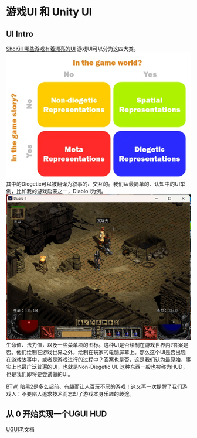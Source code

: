 # 游戏UI 和 Unity UI
## UI Intro
[ShoKill 哪些游戏有着漂亮的UI](https://www.zhihu.com/question/29538229/answer/117468470)
游戏UI可以分为这四大类。
![](./markdown_pic/gameui-1.jpg)
其中的Diegetic可以被翻译为叙事的、交互的。我们从最简单的、认知中的UI举例，比如我的游戏启蒙之一，DiabloII为例。
![](./markdown_pic/gameui-2.jpg)
生命值、法力值，以及一些菜单项的图标。这种UI是否绘制在游戏世界内?答案是否。他们绘制在游戏世界之外，绘制在玩家的电脑屏幕上。那么这个UI是否出现在游戏故事中，或者是游戏进行的过程中？答案也是否，这是我们认为最原始、事实上也最广泛普遍的UI，也就是Non-Diegetic UI. 这种东西一般也被称为HUD，也是我们即将要尝试做的UI。

BTW, 暗黑2是多么超前、有趣而让人百玩不厌的游戏！这又再一次提醒了我们游戏人：不要陷入追求技术而忘却了游戏本身乐趣的歧途。

## 从 0 开始实现一个UGUI HUD
[UGUI老文档](https://docs.unity.cn/Packages/com.unity.ugui@1.0/manual/UIBasicLayout.html)
